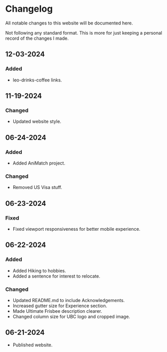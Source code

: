 # Changelog

All notable changes to this website will be documented here.

Not following any standard format. This is more for just keeping a personal record of the changes I made.

## 12-03-2024
### Added
- leo-drinks-coffee links.

## 11-19-2024
### Changed
- Updated website style.

## 06-24-2024
### Added
- Added AniMatch project.

### Changed
- Removed US Visa stuff.

## 06-23-2024
### Fixed
- Fixed viewport responsiveness for better mobile experience.

## 06-22-2024
### Added
- Added Hiking to hobbies.
- Added a sentence for interest to relocate.

### Changed
- Updated README.md to include Acknowledgements.
- Increased gutter size for Experience section.
- Made Ultimate Frisbee description clearer.
- Changed column size for UBC logo and cropped image.

## 06-21-2024

 - Published website.